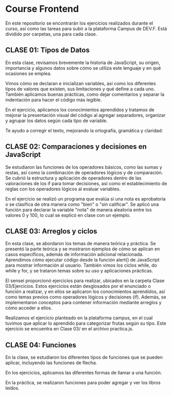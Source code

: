 
# Course Frontend

En este repositorio se encontrarán los ejercicios realizados durante el curso, así como las tareas para subir a la plataforma Campus de DEV.F. Está dividido por carpetas, una para cada clase.

## CLASE 01: Tipos de Datos

En esta clase, revisamos brevemente la historia de JavaScript, su origen, importancia y algunos datos sobre cómo se utiliza este lenguaje y en qué ocasiones se emplea.

Vimos cómo se declaran e inicializan variables, así como los diferentes tipos de valores que existen, sus limitaciones y qué define a cada uno. También aplicamos buenas prácticas, como dejar comentarios y separar la indentación para hacer el código más legible.

En el ejercicio, aplicamos los conocimientos aprendidos y tratamos de mejorar la presentación visual del código al agregar separadores, organizar y agrupar los datos según cada tipo de variable.

Te ayudo a corregir el texto, mejorando la ortografía, gramática y claridad:

## CLASE 02: Comparaciones y decisiones en JavaScript

Se estudiaron las funciones de los operadores básicos, como las sumas y restas, así como la combinación de operadores lógicos y de comparación. Se cubrió la estructura y aplicación de operadores dentro de las valoraciones de los if para tomar decisiones, así como el establecimiento de reglas con los operadores lógicos al evaluar variables.

En el ejercicio se realizó un programa que evalúa si una nota es aprobatoria o se clasifica de otra manera como "bien" o "sin calificar". Se aplicó una función para declarar la variable "nota" de manera aleatoria entre los valores 0 y 100, lo cual se explicó en clase con un ejemplo.

## CLASE 03: Arreglos y ciclos

En esta clase, se abordaron los temas de manera teórica y práctica. Se presentó la parte teórica y se mostraron ejemplos de cómo se aplican en casos específicos, además de información adicional relacionada. Aprendimos cómo ejecutar código desde la función alert() de JavaScript para mostrar información al usuario. También vimos los ciclos while, do while y for, y se trataron temas sobre su uso y aplicaciones prácticas.

El sensei proporcionó ejercicios para realizar, ubicados en la carpeta Clase 03/Ejercicios. Estos ejercicios están desglosados por el enunciado o función a realizar, y en ellos se aplicaron los conocimientos aprendidos, así como temas previos como operadores lógicos y decisiones (if). Además, se implementaron conceptos para contener información mediante arreglos y cómo acceder a ellos.

Realizamos el ejercicio planteado en la plataforma campus, en el cual tuvimos que aplicar lo aprendido para categorizar frutas según su tipo. Este ejercicio se encuentra en Clase 03/ en el archivo practica.js.

## CLASE 04: Funciones

En la clase, se estudiaron los diferentes tipos de funciones que se pueden aplicar, incluyendo las funciones de flecha.

En los ejercicios, aplicamos las diferentes formas de llamar a una función.

En la práctica, se realizaron funciones para poder agregar y ver los libros leídos.
